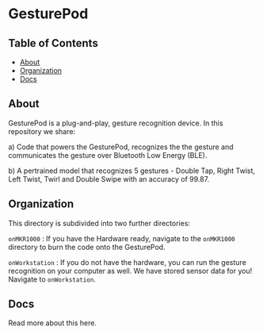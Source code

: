GesturePod 
==========

## Table of Contents

- [About](#about)
- [Organization](#organization)
- [Docs](#docs)

## About 

GesturePod is a plug-and-play, gesture recognition device. In this repository we share: 

a) Code that powers the GesturePod, recognizes the the gesture and communicates the gesture over Bluetooth Low Energy (BLE). 

b) A pertrained model that recognizes 5 gestures - Double Tap, Right Twist, Left Twist, Twirl and Double Swipe with an accuracy of 99.87.

## Organization

This directory is subdivided into two further directories:

```onMKR1000``` : If you have the Hardware ready, navigate to the ```onMKR1000``` directory to burn the code onto the GesturePod.

```onWorkstation``` : If you do not have the hardware, you can run the gesture recognition on your computer as well. We have stored sensor data for you! Navigate to ```onWorkstation```.

## Docs

Read more about this here.



